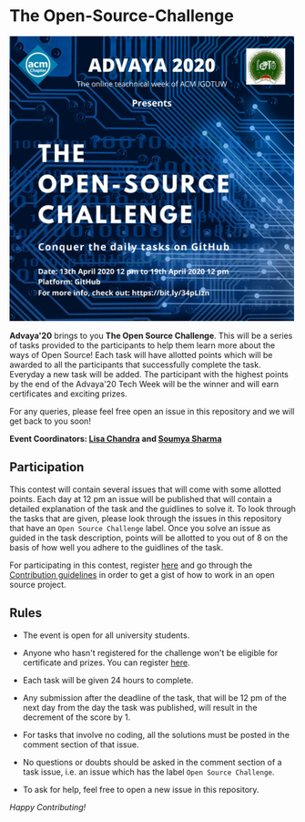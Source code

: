 # The Open-Source-Challenge 

<img src="public/img/Poster.jpeg" height="500" width="500" >

**Advaya'20** brings to you **The Open Source Challenge**. This will be a series of tasks provided to the participants to help them learn more about the ways of Open Source! Each task will have allotted points which will be awarded to all the participants that successfully complete the task. Everyday a new task will be added. The participant with the highest points by the end of the Advaya'20 Tech Week will be the winner and will earn certificates and exciting prizes. 

For any queries, please feel free open an issue in this repository and we will get back to you soon!

**Event Coordinators: [Lisa Chandra](https://github.com/lisa761) and [Soumya Sharma](https://github.com/soumyaa1804)**

## Participation

This contest will contain several issues that will come with some allotted points. Each day at 12 pm an issue will be published that will contain a detailed explanation of the task and the guidlines to solve it. To look through the tasks that are given, please look through the issues in this repository that have an `Open Source Challenge` label. Once you solve an issue as guided in the task description, points will be allotted to you out of 8 on the basis of how well you adhere to the guidlines of the task.

For participating in this contest, register [here](https://bit.ly/3c3lNQY) and go through the [Contribution guidelines](https://github.com/ACM-IGDTUW/Open-Source-Challenge/blob/master/CONTRIBUTION.md) in order to get a gist of how to work in an open source project.

## Rules

-   The event is open for all university students.

-   Anyone who hasn't registered for the challenge won't be eligible for certificate and prizes. You can register [here](https://forms.gle/gPJCGdnrufyX2KvW7).

-   Each task will be given 24 hours to complete. 
    
-   Any submission after the deadline of the task, that will be 12 pm of the next day from the day the task was published, will result in the decrement of the score by 1.

-   For tasks that involve no coding, all the solutions must be posted in the comment section of that issue. 

-   No questions or doubts should be asked in the comment section of a task issue, i.e. an issue which has the label `Open Source Challenge`.
    
-   To ask for help, feel free to open a new issue in this repository.

*Happy Contributing!*

